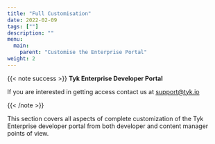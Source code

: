 ```yaml
---
title: "Full Customisation"
date: 2022-02-09
tags: [""]
description: ""
menu:
  main:
    parent: "Customise the Enterprise Portal"
weight: 2
---
```


{{< note success >}}
**Tyk Enterprise Developer Portal**

If you are interested in getting access contact us at [support@tyk.io](<mailto:support@tyk.io?subject=Tyk Enterprise Portal Beta>)

{{< /note >}}

This section covers all aspects of complete customization of the Tyk Enterprise developer portal from both developer and content manager points of view.